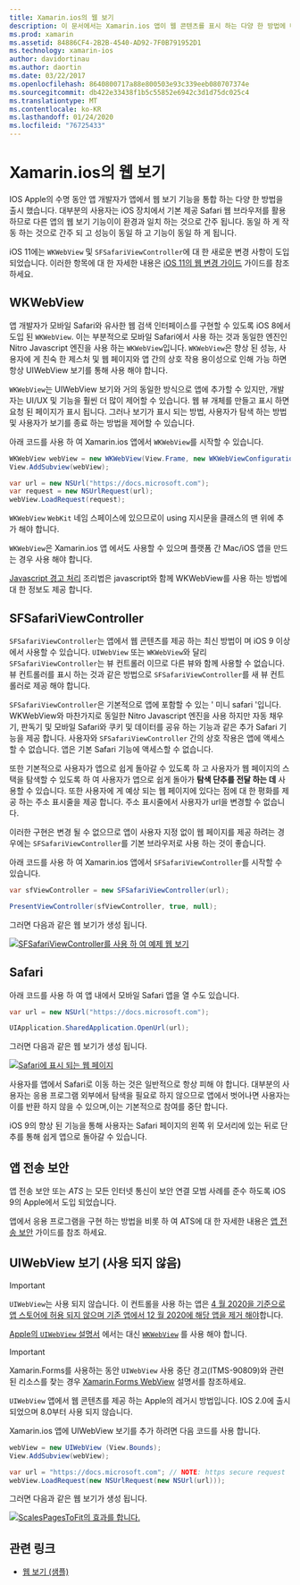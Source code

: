 ```yaml
---
title: Xamarin.ios의 웹 보기
description: 이 문서에서는 Xamarin.ios 앱이 웹 콘텐츠를 표시 하는 다양 한 방법에 대해 설명 합니다. WKWebView, SFSafariViewController, Safari 및 앱 전송 보안에 대해 설명 합니다.
ms.prod: xamarin
ms.assetid: 84886CF4-2B2B-4540-AD92-7F0B791952D1
ms.technology: xamarin-ios
author: davidortinau
ms.author: daortin
ms.date: 03/22/2017
ms.openlocfilehash: 8640800717a88e800503e93c339eeb080707374e
ms.sourcegitcommit: db422e33438f1b5c55852e6942c3d1d75dc025c4
ms.translationtype: MT
ms.contentlocale: ko-KR
ms.lasthandoff: 01/24/2020
ms.locfileid: "76725433"
---
```

# <a name="web-views-in-xamarinios"></a>Xamarin.ios의 웹 보기

IOS Apple의 수명 동안 앱 개발자가 앱에서 웹 보기 기능을 통합 하는 다양 한 방법을 출시 했습니다. 대부분의 사용자는 iOS 장치에서 기본 제공 Safari 웹 브라우저를 활용 하므로 다른 앱의 웹 보기 기능이이 환경과 일치 하는 것으로 간주 됩니다. 동일 하 게 작동 하는 것으로 간주 되 고 성능이 동일 하 고 기능이 동일 하 게 됩니다.

iOS 11에는 `WKWebView` 및 `SFSafariViewController`에 대 한 새로운 변경 사항이 도입 되었습니다. 이러한 항목에 대 한 자세한 내용은 [iOS 11의 웹 변경 가이드](~/ios/platform/introduction-to-ios11/web.md) 가이드를 참조 하세요.

## <a name="wkwebview"></a>WKWebView

앱 개발자가 모바일 Safari와 유사한 웹 검색 인터페이스를 구현할 수 있도록 iOS 8에서 도입 된 `WKWebView`. 이는 부분적으로 모바일 Safari에서 사용 하는 것과 동일한 엔진인 Nitro Javascript 엔진을 사용 하는 `WKWebView`입니다. `WKWebView`은 향상 된 성능, 사용자에 게 친숙 한 제스처 및 웹 페이지와 앱 간의 상호 작용 용이성으로 인해 가능 하면 항상 UIWebView 보기를 통해 사용 해야 합니다.

`WKWebView`는 UIWebView 보기와 거의 동일한 방식으로 앱에 추가할 수 있지만, 개발자는 UI/UX 및 기능을 훨씬 더 많이 제어할 수 있습니다. 웹 뷰 개체를 만들고 표시 하면 요청 된 페이지가 표시 됩니다. 그러나 보기가 표시 되는 방법, 사용자가 탐색 하는 방법 및 사용자가 보기를 종료 하는 방법을 제어할 수 있습니다.  

아래 코드를 사용 하 여 Xamarin.ios 앱에서 `WKWebView`를 시작할 수 있습니다.

```csharp
WKWebView webView = new WKWebView(View.Frame, new WKWebViewConfiguration());
View.AddSubview(webView);

var url = new NSUrl("https://docs.microsoft.com");
var request = new NSUrlRequest(url);
webView.LoadRequest(request);
```

`WKWebView` `WebKit` 네임 스페이스에 있으므로이 using 지시문을 클래스의 맨 위에 추가 해야 합니다.

`WKWebView`은 Xamarin.ios 앱 에서도 사용할 수 있으며 플랫폼 간 Mac/iOS 앱을 만드는 경우 사용 해야 합니다.

[Javascript 경고 처리](https://github.com/xamarin/recipes/tree/master/Recipes/ios/content_controls/web_view/handle_javascript_alerts) 조리법은 javascript와 함께 WKWebView를 사용 하는 방법에 대 한 정보도 제공 합니다.

## <a name="sfsafariviewcontroller"></a>SFSafariViewController

 `SFSafariViewController`는 앱에서 웹 콘텐츠를 제공 하는 최신 방법이 며 iOS 9 이상에서 사용할 수 있습니다. `UIWebView` 또는 `WKWebView`와 달리 `SFSafariViewController`는 뷰 컨트롤러 이므로 다른 뷰와 함께 사용할 수 없습니다. 뷰 컨트롤러를 표시 하는 것과 같은 방법으로 `SFSafariViewController`를 새 뷰 컨트롤러로 제공 해야 합니다.

 `SFSafariViewController`은 기본적으로 앱에 포함할 수 있는 ' 미니 safari '입니다. WKWebView와 마찬가지로 동일한 Nitro Javascript 엔진을 사용 하지만 자동 채우기, 판독기 및 모바일 Safari와 쿠키 및 데이터를 공유 하는 기능과 같은 추가 Safari 기능을 제공 합니다. 사용자와 `SFSafariViewController` 간의 상호 작용은 앱에 액세스할 수 없습니다. 앱은 기본 Safari 기능에 액세스할 수 없습니다.

또한 기본적으로 사용자가 앱으로 쉽게 돌아갈 수 있도록 하 고 사용자가 웹 페이지의 스택을 탐색할 수 있도록 하 여 사용자가 앱으로 쉽게 돌아가 **탐색 단추를 전달 하는 데** 사용할 수 있습니다. 또한 사용자에 게 예상 되는 웹 페이지에 있다는 점에 대 한 평화를 제공 하는 주소 표시줄을 제공 합니다. 주소 표시줄에서 사용자가 url을 변경할 수 없습니다.

이러한 구현은 변경 될 수 없으므로 앱이 사용자 지정 없이 웹 페이지를 제공 하려는 경우에는 `SFSafariViewController`를 기본 브라우저로 사용 하는 것이 좋습니다.

아래 코드를 사용 하 여 Xamarin.ios 앱에서 `SFSafariViewController`를 시작할 수 있습니다.

```csharp
var sfViewController = new SFSafariViewController(url);

PresentViewController(sfViewController, true, null);
```

그러면 다음과 같은 웹 보기가 생성 됩니다.

[![SFSafariViewController를 사용 하 여 예제 웹 보기](webview-images/sfsafariviewcontroller.png)](webview-images/sfsafariviewcontroller.png#lightbox)

## <a name="safari"></a>Safari

아래 코드를 사용 하 여 앱 내에서 모바일 Safari 앱을 열 수도 있습니다.

```csharp
var url = new NSUrl("https://docs.microsoft.com");

UIApplication.SharedApplication.OpenUrl(url);
```

그러면 다음과 같은 웹 보기가 생성 됩니다.

[![Safari에 표시 되는 웹 페이지](webview-images/safari.png)](webview-images/safari.png#lightbox)

사용자를 앱에서 Safari로 이동 하는 것은 일반적으로 항상 피해 야 합니다. 대부분의 사용자는 응용 프로그램 외부에서 탐색을 필요로 하지 않으므로 앱에서 벗어나면 사용자는이를 반환 하지 않을 수 있으며,이는 기본적으로 참여를 중단 합니다.

iOS 9의 향상 된 기능을 통해 사용자는 Safari 페이지의 왼쪽 위 모서리에 있는 뒤로 단추를 통해 쉽게 앱으로 돌아갈 수 있습니다.

## <a name="app-transport-security"></a>앱 전송 보안

앱 전송 보안 또는 *ATS* 는 모든 인터넷 통신이 보안 연결 모범 사례를 준수 하도록 iOS 9의 Apple에서 도입 되었습니다.

앱에서 응용 프로그램을 구현 하는 방법을 비롯 하 여 ATS에 대 한 자세한 내용은 [앱 전송 보안](~/ios/app-fundamentals/ats.md) 가이드를 참조 하세요.

## <a name="uiwebview-deprecated"></a>UIWebView 보기 (사용 되지 않음)

> [!IMPORTANT]
> `UIWebView`는 사용 되지 않습니다. 이 컨트롤을 사용 하는 앱은 [4 월 2020을 기준으로 앱 스토어에 허용 되지 않으며 기존 앱에서 12 월 2020에 해당 앱을 제거 해야](https://developer.apple.com/news/?id=12232019b)합니다.
>
> [Apple의 `UIWebView` 설명서](https://developer.apple.com/documentation/uikit/uiwebview) 에서는 대신 [`WKWebView`](#wkwebview) 를 사용 해야 합니다.

> [!IMPORTANT]
> Xamarin.Forms를 사용하는 동안 `UIWebView` 사용 중단 경고(ITMS-90809)와 관련된 리소스를 찾는 경우 [Xamarin.Forms WebView](~/xamarin-forms/user-interface/webview.md#uiwebview-deprecation-and-app-store-rejection-itms-90809) 설명서를 참조하세요.

`UIWebView` 앱에서 웹 콘텐츠를 제공 하는 Apple의 레거시 방법입니다. IOS 2.0에 출시 되었으며 8.0부터 사용 되지 않습니다.

Xamarin.ios 앱에 UIWebView 보기를 추가 하려면 다음 코드를 사용 합니다.

```csharp
webView = new UIWebView (View.Bounds);
View.AddSubview(webView);

var url = "https://docs.microsoft.com"; // NOTE: https secure request
webView.LoadRequest(new NSUrlRequest(new NSUrl(url)));
```

그러면 다음과 같은 웹 보기가 생성 됩니다.

[![ScalesPagesToFit의 효과를 합니다.](webview-images/webview.png)](webview-images/webview.png#lightbox)

## <a name="related-links"></a>관련 링크

- [웹 보기 (샘플)](https://docs.microsoft.com/samples/xamarin/ios-samples/webview)
